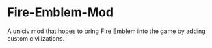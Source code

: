 # Fire-Emblem-Mod
A uniciv mod that hopes to bring Fire Emblem into the game by adding custom civilizations. 
